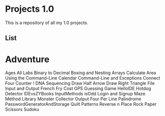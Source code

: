 Projects 1.0
============

This is a repository of all my 1.0 projects.


List
----

# Adventure
Ages
All Labs
Binary to Decimal
Boxing and Nesting Arrays
Calculate Area Using the Command-Line
Calendar
Command-Line and Exceptions
Connect Four
Counter !
DNA Sequencing
Draw Half Arrow
Draw Right Triangle
File Input and Output
French Fry Cost
GPS
Guessing Game
HelloIDE
Hotdog Detector
IDEvsZYBooks
InputMethods
isOdd
Login and Signup
Maze
Method Library
Monster Collector
Output Four Per Line
Palindrome
PasswordGeneratorAndStorage
Quilt Patterns
Reverse n Place
Rock Paper Scissors
Sudoku